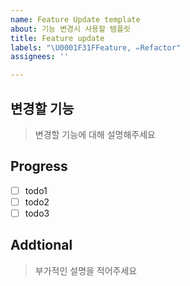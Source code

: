 ```yaml
---
name: Feature Update template
about: 기능 변경시 사용할 템플릿
title: Feature update
labels: "\U0001F31FFeature, ✏️Refactor"
assignees: ''

---
```


## 변경할 기능
> 변경할 기능에 대해 설명해주세요

## Progress
- [ ] todo1
- [ ] todo2
- [ ] todo3

## Addtional
>부가적인 설명을 적어주세요

